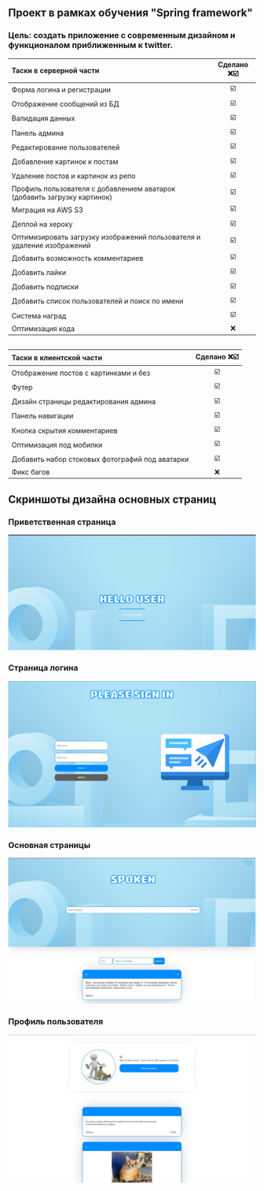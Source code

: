 ## Проект в рамках обучения "Spring framework"

### Цель: создать приложение с современным дизайном и функционалом приближенным к twitter.

| Таски в серверной части    |    Сделано ❌☑️  |
| :---        |    :----:    |
|Форма логина и регистрации|☑️ |  
|Отображение сообщений из БД|☑️|
|Валидация данных|☑️|
|Панель админа| ☑️|
|Редактирование пользователей| ☑️|
|Добавление картинок к постам| ☑️|
|Удаление постов и картинок из репо|☑️|
|Профиль пользователя с добавлением аватарок (добавить загрузку картинок)|☑️|
|Миграция на AWS S3|☑️|
|Деплой на хероку|☑️|
|Оптимизировать загрузку изображений пользователя и удаление изображений|☑️|
|Добавить возможность комментариев|☑️|
|Добавить лайки|☑️|
|Добавить подписки|☑️|
|Добавить список пользователей и поиск по имени|☑️|
|Система наград|☑️|
|Оптимизация кода|❌|

##   

|Таски в клиентской части    |    Сделано ❌☑️  |
| :---        |    :----:    |
|Отображение постов с картинками и без|☑️|
|Футер|☑️|
|Дизайн страницы редактирования админа|☑️|
|Панель навигации|☑️|
|Кнопка скрытия комментариев|☑️|
|Оптимизация под мобилки|☑️|
|Добавить набор стоковых фотографий под аватарки|☑️|
|Фикс багов|❌|

## Скриншоты дизайна основных страниц

### Приветственная страница

![img](img/greeting_page.jpg)

### Страница логина

![img](img/login_page.jpg)

### Основная страницы

![img](img/main_page.jpg)

### Профиль пользователя

![img](img/profile_page.jpg)
